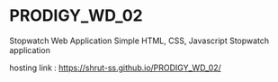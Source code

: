 # PRODIGY_WD_02
Stopwatch Web Application
Simple HTML, CSS, Javascript Stopwatch application

hosting link : https://shrut-ss.github.io/PRODIGY_WD_02/

